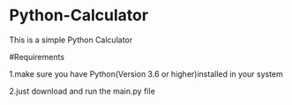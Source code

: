 # Python-Calculator
This is a simple  Python Calculator

#Requirements

1.make sure you have Python(Version 3.6 or higher)installed in your system

2.just download and run the main.py file
